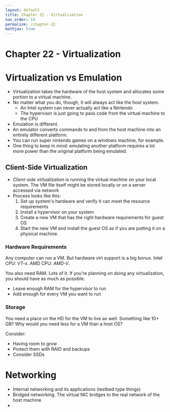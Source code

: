 ```yaml
---
layout: default
title: Chapter 22 - Virtualization
nav_order: 14
permalink: /chapter-22
mathjax: true
---
```


Chapter 22 - Virtualization
===========================

# Virtualization vs Emulation

* Virtualization takes the hardware of the host system and allocates some portion to a virtual machine.
* No matter what you do, though, it will always act like the host system. 
    * An Intel system can never actually act like a Nintendo
    * The hypervisor is just going to pass code from the virtual machine to the CPU
* Emulation is different.
* An emulator converts commands to and from the host machine into an entirely different platform.
* You can run super nintendo games on a windows machine, for example.
* One thing to keep in mind: emulating another platform requires a lot more power than the original platform being emulated.

## Client-Side Virtualization

* *Client-side virtualization* is running the virtual machine on your local system. The VM file itself might be stored locally or on a server accessed via network
* Process looks like this:
    1. Set up system's hardware and verify it can meet the resource requirements
    1. Install a hypervisor on your system
    1. Create a new VM that has the right hardware requirements for guest OS
    1. Start the new VM and install the guest OS as if you are putting it on a physical machine.

### Hardware Requirements

Any computer can run a VM. But hardware virt support is a big bonus. Intel CPU: *VT-x*. AMD CPU: *AMD-V*.

You also need RAM. Lots of it. If you're planning on doing any virtualization, you should have as much as possible.

* Leave enough RAM for the hypervisor to run
* Add enough for every VM you want to run

### Storage

You need a place on the HD for the VM to live as well. Something like 10+ GB? Why would you need less for a VM than a host OS?

Consider:

* Having room to grow
* Protect them with RAID and backups
* Consider SSDs

# Networking

* Internal networking and its applications (testbed type things)
* Bridged networking. The virtual NIC bridges to the real network of the host machine
* 

